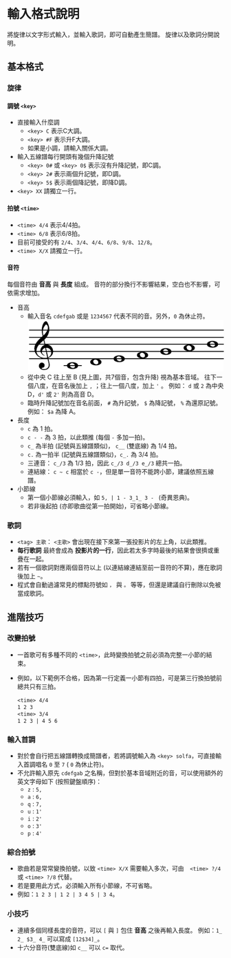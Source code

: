 # 輸入格式說明

將旋律以文字形式輸入，並輸入歌詞，即可自動產生簡譜。
旋律以及歌詞分開說明。

## 基本格式

### 旋律
#### 調號 ```<key>```
* 直接輸入什麼調
    - ```<key> C``` 表示C大調。
    - ```<key> #F``` 表示升F大調。
    - 如果是小調，請輸入關係大調。
* 輸入五線譜每行開頭有幾個升降記號
    - ```<key> 0#``` 或 ```<key> 0$``` 表示沒有升降記號，即C調。
    - ```<key> 2#``` 表示兩個升記號，即D調。
    - ```<key> 5$``` 表示兩個降記號，即降D調。
* ```<key> XX``` 請獨立一行。

#### 拍號 ```<time>```
* ```<time> 4/4``` 表示4/4拍。
* ```<time> 6/8``` 表示6/8拍。
* 目前可接受的有 ```2/4```、```3/4```、```4/4```、```6/8```、```9/8```、```12/8```。
* ```<time> X/X``` 請獨立一行。

#### 音符
每個音符由 __音高__ 與 __長度__ 組成。
音符的部分換行不影響結果，空白也不影響，可依需求增加。
* 音高
    - 輸入音名 ```cdefgab``` 或是 ```1234567``` 代表不同的音。另外，```0``` 為休止符。
      ![alt text](image/c_scale.png "基本音域")
    - 從中央 C 往上至 B (見上圖，共7個音，包含升降) 視為基本音域。
      往下一個八度，在音名後加上 ```,``` ；往上一個八度，加上 ```'``` 。
      例如： ```d``` 或 ```2``` 為中央 D，```d'``` 或 ```2'``` 則為高音 D。
    - 臨時升降記號加在音名前面， ```#``` 為升記號， ```$``` 為降記號， ```%``` 為還原記號。
      例如： ```$a``` 為降 A。
* 長度
    - ```c``` 為 1 拍。
    - ```c - -``` 為 3 拍，以此類推 (每個 ```-``` 多加一拍)。
    - ```c_``` 為半拍 (記號與五線譜類似)， ```c__``` (雙底線) 為 1/4 拍。
    - ```c.``` 為一拍半 (記號與五線譜類似)，```c_.``` 為 3/4 拍。
    - 三連音： ```c_/3``` 為 1/3 拍，因此 ```c_/3 d_/3 e_/3``` 總共一拍。
    - 連結線： ```c ~ c``` 相當於 ```c -```，但是單一音符不能跨小節，建議依照五線譜。
* 小節線
    - 第一個小節線必須輸入，如 ```5, | 1 - 3_1_ 3 - ``` (奇異恩典)。
    - 若非後起拍 (亦即歌曲從第一拍開始)，可省略小節線。

### 歌詞
* ```<tag> 主歌```： ```<主歌>``` 會出現在接下來第一張投影片的左上角，以此類推。
* __每行歌詞__ 最終會成為 __投影片的一行__，因此若太多字時最後的結果會很擠或重疊在一起。
* 若有一個歌詞對應兩個音符以上 (以連結線連結至前一音符的不算)，應在歌詞後加上 ```~```。
* 程式會自動過濾常見的標點符號如 ```，``` 與 ```。``` 等等，但還是建議自行刪除以免被當成歌詞。



## 進階技巧

### 改變拍號
* 一首歌可有多種不同的 ```<time>```，此時變換拍號之前必須為完整一小節的結束。
* 例如，以下範例不合格，因為第一行定義一小節有四拍，可是第三行換拍號前總共只有三拍。
  
  ```
  <time> 4/4
  1 2 3
  <time> 3/4
  1 2 3 | 4 5 6
  ```

### 輸入首調
* 對於會自行把五線譜轉換成簡譜者，若將調號輸入為 ```<key> solfa```，可直接輸入首調唱名 ```0``` 至 ```7``` ( ```0``` 為休止符)。
* 不允許輸入原先 ```cdefgab``` 之名稱，但對於基本音域附近的音，可以使用額外的英文字母如下 (按照鍵盤順序)：
   - ```z``` : ```5,```
   - ```a``` : ```6,```
   - ```q``` : ```7,```
   - ```u``` : ```1'```
   - ```i``` : ```2'```
   - ```o``` : ```3'```
   - ```p``` : ```4'```

### 綜合拍號
* 歌曲若是常常變換拍號，以致 ```<time> X/X``` 需要輸入多次，可由　```<time> ?/4``` 或 ```<time> ?/8```  代替。
* 若是要用此方式，必須輸入所有小節線，不可省略。
* 例如：```1 2 3 | 1 2 | 3 4 5 | 3 4```。

### 小技巧
* 連續多個同樣長度的音符，可以 ```[``` 與 ```]``` 包住 __音高__ 之後再輸入長度。
  例如：```1_ 2_ $3_ 4_``` 可以寫成 ```[12$34]_```。
* 十六分音符(雙底線)如 ```c__``` 可以 ```c=``` 取代。





